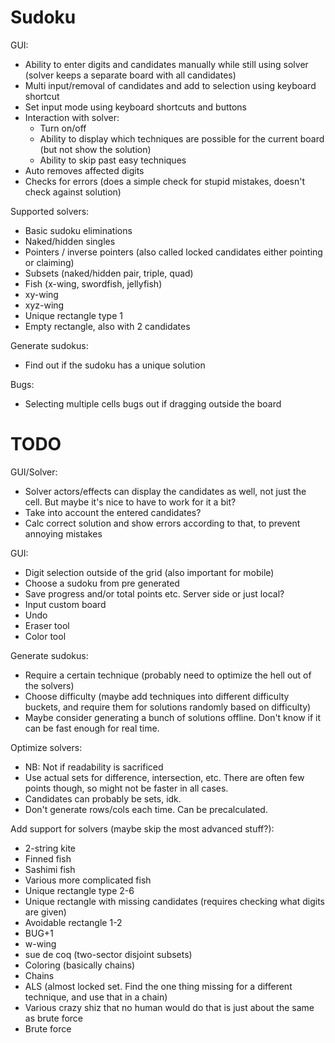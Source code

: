 # Sudoku

GUI:
- Ability to enter digits and candidates manually while still using solver (solver keeps a separate board with all candidates)
- Multi input/removal of candidates and add to selection using keyboard shortcut
- Set input mode using keyboard shortcuts and buttons
- Interaction with solver:
    - Turn on/off
    - Ability to display which techniques are possible for the current board (but not show the solution)
    - Ability to skip past easy techniques
- Auto removes affected digits
- Checks for errors (does a simple check for stupid mistakes, doesn't check against solution)

Supported solvers:
- Basic sudoku eliminations
- Naked/hidden singles
- Pointers / inverse pointers (also called locked candidates either pointing or claiming)
- Subsets (naked/hidden pair, triple, quad)
- Fish (x-wing, swordfish, jellyfish)
- xy-wing
- xyz-wing
- Unique rectangle type 1
- Empty rectangle, also with 2 candidates

Generate sudokus:
- Find out if the sudoku has a unique solution

Bugs:
- Selecting multiple cells bugs out if dragging outside the board

# TODO

GUI/Solver:
- Solver actors/effects can display the candidates as well, not just the cell. But maybe it's nice to have to work for it a bit?
- Take into account the entered candidates?
- Calc correct solution and show errors according to that, to prevent annoying mistakes

GUI:
- Digit selection outside of the grid (also important for mobile)
- Choose a sudoku from pre generated
- Save progress and/or total points etc. Server side or just local?
- Input custom board
- Undo
- Eraser tool
- Color tool

Generate sudokus:
- Require a certain technique (probably need to optimize the hell out of the solvers)
- Choose difficulty (maybe add techniques into different difficulty buckets, and require them for solutions randomly based on difficulty)
- Maybe consider generating a bunch of solutions offline. Don't know if it can be fast enough for real time.

Optimize solvers:
- NB: Not if readability is sacrificed
- Use actual sets for difference, intersection, etc. There are often few points though, so might not be faster in all cases.
- Candidates can probably be sets, idk.
- Don't generate rows/cols each time. Can be precalculated.

Add support for solvers (maybe skip the most advanced stuff?):
- 2-string kite
- Finned fish
- Sashimi fish
- Various more complicated fish
- Unique rectangle type 2-6
- Unique rectangle with missing candidates (requires checking what digits are given)
- Avoidable rectangle 1-2
- BUG+1
- w-wing
- sue de coq (two-sector disjoint subsets)
- Coloring (basically chains)
- Chains
- ALS (almost locked set. Find the one thing missing for a different technique, and use that in a chain)
- Various crazy shiz that no human would do that is just about the same as brute force
- Brute force